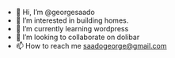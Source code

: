 - 👋 Hi, I’m @georgesaado
- 👀 I’m interested in building homes.
- 🌱 I’m currently learning wordpress
- 💞️ I’m looking to collaborate on dolibar
- 📫 How to reach me saadogeorge@gmail.com 

<!---
georgesaado/georgesaado is a ✨ special ✨ repository because its `README.md` (this file) appears on your GitHub profile.
You can click the Preview link to take a look at your changes.
--->
